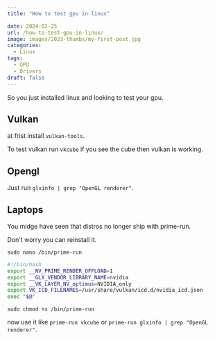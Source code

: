 ```yaml
---
title: "How to test gpu in linux"

date: 2024-02-25
url: /how-to-test-gpu-in-linux/
image: images/2023-thumbs/my-first-post.jpg
categories:
  - Linux
tags:
  - GPU
  - Drivers
draft: false
---
```


So you just installed linux and looking to test your gpu.

## Vulkan

at frist install `vulkan-tools`.

To test vulkan run `vkcube` if you see the cube then vulkan is working.

## Opengl

Just run `glxinfo | grep "OpenGL renderer"`.

## Laptops

You midge have seen that distros no longer ship with prime-run.

Don't worry you can reinstall it.

`sudo nano /bin/prime-run`

```sh
#!/bin/bash
export __NV_PRIME_RENDER_OFFLOAD=1
export __GLX_VENDOR_LIBRARY_NAME=nvidia
export __VK_LAYER_NV_optimus=NVIDIA_only
export VK_ICD_FILENAMES=/usr/share/vulkan/icd.d/nvidia_icd.json
exec "$@"
```

`sudo chmod +x /bin/prime-run`

now use it like `prime-run vkcube` or `prime-run glxinfo | grep "OpenGL renderer"`.